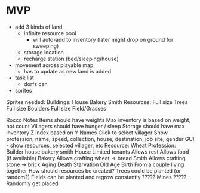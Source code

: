 # MVP

* add 3 kinds of land
    * infinite resource pool
        * will auto-add to inventory (later might drop on ground for sweeping)
    * storage location
    * recharge station (bed/sleeping/house)
* movement across playable map
    * has to update as new land is added
* task list
    * dorfs can
* sprites

Sprites needed:
  Buildings:
    House
    Bakery
    Smith
  Resources:
    Full size Trees
    Full size Boulders
    Full size Field/Grasses


Rocco Notes
  Items should have weights
    Max inventory is based on weight, not count
  Villagers should have hunger / sleep
  Storage should have max inventory
  Z index based on Y
  Names
  Click to select villager
    Show profession, name, speed, collection, house, destination, job site, gender
  GUI - show resources, selected villager, etc
  Resource: Wheat
  Profession: Builder
    house
    bakery
    smith
  House
    Limited tenants
    Allows rest
    Allows food (if available)
  Bakery
    Allows crafting wheat -> bread
  Smith
    Allows crafting stone -> brick
  Aging
  Death
    Starvation
    Old Age
  Birth
    From a couple living together
  How should resources be created?
    Trees could be planted (or random?)
    Fields can be planted and regrow constantly
    ????? Mines ????? - Randomly get placed
